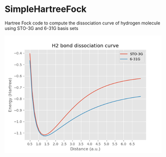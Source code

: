 # SimpleHartreeFock

Hartree Fock code to compute the dissociation curve of hydrogen molecule using STO-3G and 6-31G basis sets

![alt text](https://github.com/MyEntangled/SimpleHartreeFock/blob/main/combined_result.png)
